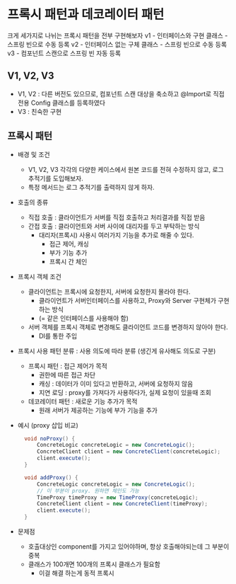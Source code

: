 # 프록시 패턴과 데코레이터 패턴

크게 세가지로 나뉘는 프록시 패턴을 전부 구현해보자
v1 - 인터페이스와 구현 클래스 - 스프링 빈으로 수동 등록
v2 - 인터페이스 없는 구체 클래스 - 스프링 빈으로 수동 등록
v3 - 컴포넌트 스캔으로 스프링 빈 자동 등록

## V1, V2, V3

- V1, V2 : 다른 버전도 있으므로, 컴포넌트 스캔 대상을 축소하고 @Import로 직접 전용 Config 클래스를 등록하였다
- V3 : 친숙한 구현

## 프록시 패턴

- 배경 및 조건
  - V1, V2, V3 각각의 다양한 케이스에서 원본 코드를 전혀 수정하지 않고, 로그 추적기를 도입해보자.
  - 특정 메서드는 로그 추적기를 출력하지 않게 하자.
- 호출의 종류
  - 직접 호출 : 클라이언트가 서버를 직접 호출하고 처리결과를 직접 받음
  - 간접 호출 : 클라이언트와 서버 사이에 대리자를 두고 부탁하는 방식
    - 대리자(프록시) 사용시 여러가지 기능을 추가로 해줄 수 있다.
      - 접근 제어, 캐싱
      - 부가 기능 추가
      - 프록시 간 체인
- 프록시 객체 조건
  - 클라이언트는 프록시에 요청한지, 서버에 요청한지 몰라야 한다.
    - 클라이언트가 서버인터페이스를 사용하고, Proxy와 Server 구현체가 구현하는 방식
    - (= 같은 인터페이스를 사용해야 함)
  - 서버 객체를 프록시 객체로 변경해도 클라이언트 코드를 변경하지 않아야 한다.
    - DI를 통한 주입
- 프록시 사용 패턴 분류 : 사용 의도에 따라 분류 (생긴게 유사해도 의도로 구분)
  - 프록시 패턴 : 접근 제어가 목적
    - 권한에 따른 접근 차단
    - 캐싱 : 데이터가 이미 있다고 반환하고, 서버에 요청하지 않음
    - 지연 로딩 : proxy를 가져다가 사용하다가, 실제 요청이 있을때 조회
  - 데코레이터 패턴 : 새로운 기능 추가가 목적
    - 원래 서버가 제공하는 기능에 부가 기능을 추가
- 예시 (proxy 삽입 비교)

  ``` Java
    void noProxy() {
        ConcreteLogic concreteLogic = new ConcreteLogic();
        ConcreteClient client = new ConcreteClient(concreteLogic);
        client.execute();
    }

    void addProxy() {
        ConcreteLogic concreteLogic = new ConcreteLogic();
        // 이 부분이 proxy. 원하면 체인도 가능
        TimeProxy timeProxy = new TimeProxy(concreteLogic);
        ConcreteClient client = new ConcreteClient(timeProxy);
        client.execute();
    }
  ```

- 문제점
  - 호출대상인 component를 가지고 있어야하며, 항상 호출해야되는데 그 부분이 중복
  - 클래스가 100개면 100개의 프록시 클래스가 필요함
    - 이걸 해결 하는게 동적 프록시
